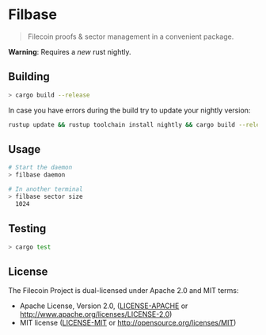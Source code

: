 # Filbase

> Filecoin proofs & sector management in a convenient package.


**Warning**: Requires a _new_ rust nightly.


## Building

```sh
> cargo build --release
```

In case you have errors during the build try to update your nightly version:

```sh
rustup update && rustup toolchain install nightly && cargo build --release
```

## Usage

```sh
# Start the daemon
> filbase daemon

# In another terminal
> filbase sector size
  1024
```


## Testing

```sh
> cargo test
```

## License

The Filecoin Project is dual-licensed under Apache 2.0 and MIT terms:

- Apache License, Version 2.0, ([LICENSE-APACHE](LICENSE-APACHE) or http://www.apache.org/licenses/LICENSE-2.0)
- MIT license ([LICENSE-MIT](LICENSE-MIT) or http://opensource.org/licenses/MIT)

